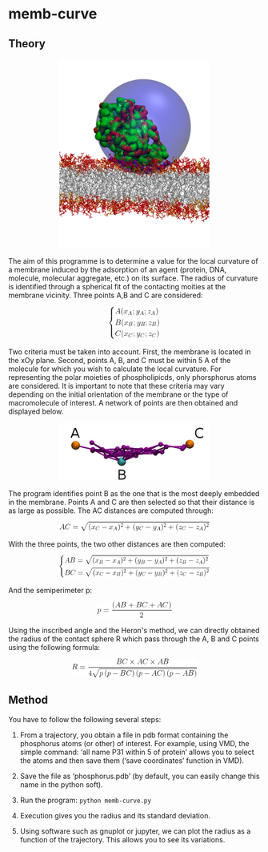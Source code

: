 # memb-curve

## Theory
<p align="center"><img src="images/sphere.jpg" alt="" width="300" ></p>
The aim of this programme is to determine a value for the local curvature of a membrane induced by the adsorption of an agent (protein, DNA, molecule, molecular aggregate, etc.) on its surface. The radius of curvature is identified through a spherical fit of the contacting moities at the membrane vicinity.
Three points A,B and C are considered:
<p align="center"><img src="images/ABC_coord.png" alt="" width="100" ></p>
Two criteria must be taken into account. First, the membrane is located in the xOy plane. Second, points A, B, and C must be within 5 A of the molecule for which you wish to calculate the local curvature. For representing the polar moieties of phospholipicds, only phorsphorus atoms are considered. It is important to note that these criteria may vary depending on the initial orientation of the membrane or the type of macromolecule of interest. A network of points are then obtained and displayed below.

<p align="center"><img src="images/ABC.jpg" alt="" width="300" ></p>

The program identifies point B as the one that is the most deeply embedded in the membrane. Points A and C are then selected so that their distance is as large as possible. The AC distances are computed through:

<p align="center"><img src="images/distAC.png" alt="" width="300" ></p>

With the three points, the two other distances are then computed:

<p align="center"><img src="images/distAB-BC.png" alt="" width="300" ></p>

And the semiperimeter p:

<p align="center"><img src="images/p-value.png" alt="" width="150" ></p>

Using the inscribed angle and the Heron's method, we can directly obtained the radius of the contact sphere R which pass through the A, B and C points using the following formula:

<p align="center"><img src="images/radiusR.png" alt="" width="250" ></p>


## Method

You have to follow the following several steps:

1. From a trajectory, you obtain a file in pdb format containing the phosphorus atoms (or other) of interest. For example, using VMD, the simple command: ‘all name P31 within 5 of protein’ allows you to select the atoms and then save them (‘save coordinates’ function in VMD).

2. Save the file as ‘phosphorus.pdb’ (by default, you can easily change this name in the python soft).

3. Run the program: ```python memb-curve.py```

4. Execution gives you the radius and its standard deviation.

5. Using software such as gnuplot or jupyter, we can plot the radius as a function of the trajectory. This allows you to see its variations.


